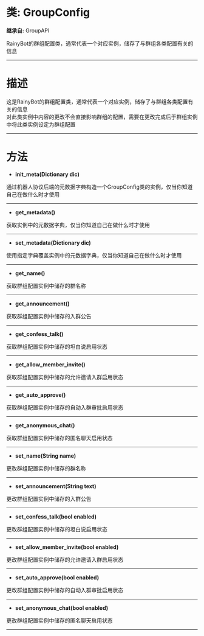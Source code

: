 # 类: GroupConfig  
  
**继承自:** GroupAPI  
  
RainyBot的群组配置类，通常代表一个对应实例，储存了与群组各类配置有关的信息  
  
---  
  
# 描述  
  
这是RainyBot的群组配置类，通常代表一个对应实例，储存了与群组各类配置有关的信息   
对此类实例中内容的更改不会直接影响群组的配置，需要在更改完成后于群组实例中将此类实例设定为群组配置  
  
---  
  
# 方法 
  
- **init_meta(Dictionary dic)**  
  
通过机器人协议后端的元数据字典构造一个GroupConfig类的实例，仅当你知道自己在做什么时才使用  
  
---  
  
- **get_metadata()**  
  
获取实例中的元数据字典，仅当你知道自己在做什么时才使用  
  
---  
  
- **set_metadata(Dictionary dic)**  
  
使用指定字典覆盖实例中的元数据字典，仅当你知道自己在做什么时才使用  
  
---  
  
- **get_name()**  
  
获取群组配置实例中储存的群名称  
  
---  
  
- **get_announcement()**  
  
获取群组配置实例中储存的入群公告  
  
---  
  
- **get_confess_talk()**  
  
获取群组配置实例中储存的坦白说启用状态  
  
---  
  
- **get_allow_member_invite()**  
  
获取群组配置实例中储存的允许邀请入群启用状态  
  
---  
  
- **get_auto_approve()**  
  
获取群组配置实例中储存的自动入群审批启用状态  
  
---  
  
- **get_anonymous_chat()**  
  
获取群组配置实例中储存的匿名聊天启用状态  
  
---  
  
- **set_name(String name)**  
  
更改群组配置实例中储存的群名称  
  
---  
  
- **set_announcement(String text)**  
  
更改群组配置实例中储存的入群公告  
  
---  
  
- **set_confess_talk(bool enabled)**  
  
更改群组配置实例中储存的坦白说启用状态  
  
---  
  
- **set_allow_member_invite(bool enabled)**  
  
更改群组配置实例中储存的允许邀请入群启用状态  
  
---  
  
- **set_auto_approve(bool enabled)**  
  
更改群组配置实例中储存的自动入群审批启用状态  
  
---  
  
- **set_anonymous_chat(bool enabled)**  
  
更改群组配置实例中储存的匿名聊天启用状态  
  
---  
  


